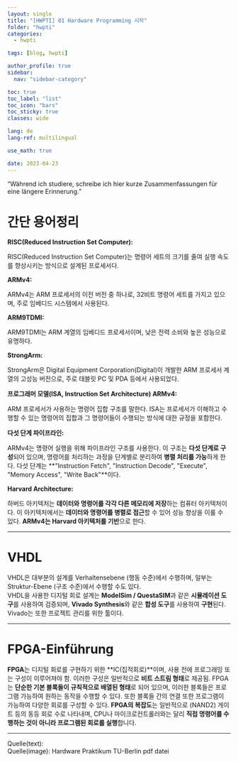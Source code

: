 ```yaml
---
layout: single
title: "[HWPTI] 01 Hardware Programming 시작"
folder: "hwpti"
categories:
  - hwpti

tags: [blog, hwpti]

author_profile: true
sidebar:
  nav: "sidebar-category"

toc: true
toc_label: "list"
toc_icon: "bars"
toc_sticky: true
classes: wide

lang: de
lang-ref: multilingual

use_math: true

date: 2023-04-23
---
```

“Während ich studiere, schreibe ich hier kurze Zusammenfassungen für eine längere Erinnerung.”

# 간단 용어정리

**RISC(Reduced Instruction Set Computer):**  

RISC(Reduced Instruction Set Computer)는 명령어 세트의 크기를 줄여 실행 속도를 향상시키는 방식으로 설계된 프로세서다.

**ARMv4:**  

ARMv4는 ARM 프로세서의 이전 버전 중 하나로, 32비트 명령어 세트를 가지고 있으며, 주로 임베디드 시스템에서 사용된다.   

**ARM9TDMI:**  

ARM9TDMI는 ARM 계열의 임베디드 프로세서이며, 낮은 전력 소비와 높은 성능으로 유명하다.   

**StrongArm:**  

StrongArm은 Digital Equipment Corporation(Digital)이 개발한 ARM 프로세서 계열의 고성능 버전으로, 주로 태블릿 PC 및 PDA 등에서 사용되었다.  

**프로그래머 모델(ISA, Instruction Set Architecture) ARMv4:**  

ARM 프로세서가 사용하는 명령어 집합 구조를 말한다. ISA는 프로세서가 이해하고 수행할 수 있는 명령어의 집합과 그 명령어들이 수행되는 방식에 대한 규정을 포함한다.  

**다섯 단계 파이프라인:**   

ARMv4는 명령어 실행을 위해 파이프라인 구조를 사용한다. 이 구조는 **다섯 단계로 구성**되어 있으며, 명령어를 처리하는 과정을 단계별로 분리하여 **병렬 처리를 가능**하게 한다. 다섯 단계는 **"Instruction Fetch", "Instruction Decode", "Execute", "Memory Access", "Write Back"**이다.  

**Harvard Architecture:**   

하버드 아키텍처는 **데이터와 명령어를 각각 다른 메모리에 저장**하는 컴퓨터 아키텍처이다. 이 아키텍처에서는 **데이터와 명령어를 병렬로 접근**할 수 있어 성능 향상을 이룰 수 있다. **ARMv4는 Harvard 아키텍처를 기반**으로 한다.   

---

# VHDL

VHDL은 대부분의 설계를 Verhaltensebene (행동 수준)에서 수행하며, 일부는 Struktur-Ebene (구조 수준)에서 수행할 수도 있다.  
VHDL을 사용한 디지털 회로 설계는 **ModelSim / QuestaSIM**과 같은 **시뮬레이션 도구**를 사용하여 검증되며, **Vivado Synthesis**와 같은 **합성 도구**를 사용하여 **구현**된다.   
Vivado는 또한 프로젝트 관리를 위한 툴이다.

---

# FPGA-Einführung

**FPGA**는 디지털 회로를 구현하기 위한 **IC(집적회로)**이며, 사용 전에 프로그래밍 또는 구성이 이루어져야 함. 이러한 구성은 일반적으로 **비트 스트림 형태**로 제공됨. FPGA는 **단순한 기본 블록들이 규칙적으로 배열된 형태**로 되어 있으며, 이러한 블록들은 프로그램 가능하여 원하는 동작을 수행할 수 있다. 또한 블록들 간의 연결 또한 프로그램이 가능하여 다양한 회로를 구성할 수 있다. **FPGA의 복잡도**는 일반적으로 (NAND2) 게이트 등의 동등 회로 수로 나타내며, CPU나 마이크로컨트롤러와는 달리 **직접 명령어를 수행하는 것이 아니라 프로그램된 회로를 실행**합니다.

---

Quelle(text):   
Quelle(image): Hardware Praktikum TU-Berlin pdf datei


<!-- &nbsp; 1칸 띄어쓰기 -->
<!-- &ensp; 2칸 띄어쓰기 -->
<!-- &emsp; 3칸 띄어쓰기 -->
